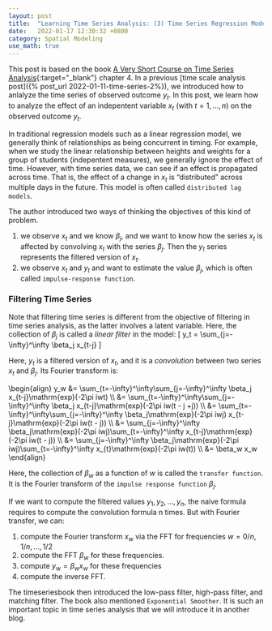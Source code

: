 ```yaml
---
layout: post
title:  "Learning Time Series Analysis: (3) Time Series Regression Modeling"
date:   2022-01-17 12:30:32 +0800
category: Spatial Modeling
use_math: true
---
```


This post is based on the book [A Very Short Course on Time Series Analysis](https://bookdown.org/rdpeng/timeseriesbook/){:target="_blank"} chapter 4. In a previous [time scale analysis post]({% post_url 2022-01-11-time-series-2%}), we introduced how to anlalyze the time series of observed outcome $y_t$. In this post, we learn how to analyze the effect of an indepentent variable $x_t$ (with $t=1, \dots, n$) on the observed outcome $y_t$.

In traditional regression models such as a linear regression model, we generally think of relationships as being concurrent in timing. For example, when we study the linear relationship between heights and weights for a group of students (indepentent measures), we generally ignore the effect of time. However, with time series data, we can see if an effect is propagated across time. That is, the effect of a change in $x_t$ is “distributed” across multiple days in the future. This model is often called `distributed lag models`. 

The author introduced two ways of thinking the objectives of this kind of problem.
1. we observe $x_t$ and we know $β_j$, and we want to know how the series $x_t$ is affected by convolving $x_t$ with the series $β_j$. Then the $y_t$ series represents the filtered version of $x_t$. 
2. we observe $x_t$ and $y_t$ and want to estimate the value $\beta_j$, which is often called `impulse-response function`.

### Filtering Time Series
Note that filtering time series is different from the objective of filtering in time series analysis, as the latter involves a latent variable.
Here, the collection of ${\beta_j}$ is called a *linear filter* in the model:
\[
y_t = \sum_{j=-\infty}^\infty \beta_j x_{t-j}
\]

Here, $y_t$ is a filtered version of $x_t$, and it is a *convolution* between two series $x_t$ and $\beta_j$. Its Fourier transform is:

\begin{align}
y_w &= \sum_{t=-\infty}^\infty\sum_{j=-\infty}^\infty \beta_j x_{t-j}\mathrm{exp}(-2\pi iwt) \\\\ 
&= \sum_{t=-\infty}^\infty\sum_{j=-\infty}^\infty \beta_j x_{t-j}\mathrm{exp}(-2\pi iw(t - j +j)) \\\\ 
&= \sum_{t=-\infty}^\infty\sum_{j=-\infty}^\infty \beta_j\mathrm{exp}(-2\pi iwj) x_{t-j}\mathrm{exp}(-2\pi iw(t - j)) \\\\ 
&= \sum_{j=-\infty}^\infty \beta_j\mathrm{exp}(-2\pi iwj)\sum_{t=-\infty}^\infty x_{t-j}\mathrm{exp}(-2\pi iw(t - j)) \\\\ 
&= \sum_{j=-\infty}^\infty \beta_j\mathrm{exp}(-2\pi iwj)\sum_{t=-\infty}^\infty x_{t}\mathrm{exp}(-2\pi iw(t)) \\\\ 
&= \beta_w x_w
\end{align}

Here, the collection of $\beta_w$ as a function of $w$ is called the `transfer function`. It is the Fourier transform of the `impulse response function` $\beta_j$.

If we want to compute the filtered values $y_1, y_2,\dots, y_n$, the naive formula requires to compute the convolution formula n times. But with Fourier transfer, we can:
1. compute the Fourier transform $x_w$ via the FFT for frequencies $w = 0/n, 1/n, \dots, 1/2$
2. compute the FFT $\beta_w$ for these frequencies.
3. compute $y_w = \beta_wx_w$ for these frequencies
4. compute the inverse FFT.

The timeseriesbook then introduced the low-pass filter, high-pass filter, and matching filter. The book also mentioned `Exponential Smoother`. It is such an important topic in time series analysis that we will introduce it in another blog.

